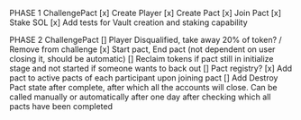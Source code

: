 PHASE 1 ChallengePact
[x] Create Player
[x] Create Pact
[x] Join Pact
[x] Stake SOL
[x] Add tests for Vault creation and staking capability

PHASE 2 ChallengePact
[] Player Disqualified, take away 20% of token? / Remove from challenge
[x] Start pact, End pact (not dependent on user closing it, should be automatic)
[] Reclaim tokens if pact still in initialize stage and not started if someone wants to back out
[] Pact registry?
[x] Add pact to active pacts of each participant upon joining pact
[] Add Destroy Pact state after complete, after which all the accounts will close. Can be called manually or automatically after one day after checking which all pacts have been completed
